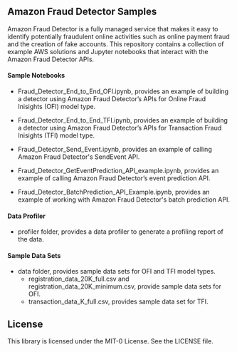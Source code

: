 ## Amazon Fraud Detector Samples 


Amazon Fraud Detector is a fully managed service that makes it easy to identify potentially fraudulent online activities such as online payment fraud and the creation of fake accounts. This repository contains a collection of example AWS solutions and Jupyter notebooks that interact with the Amazon Fraud Detector APIs.  

#### Sample Notebooks

- Fraud_Detector_End_to_End_OFI.ipynb, provides an example of building a detector using Amazon Fraud Detector’s APIs for Online Fraud Inisights (OFI) model type. 

- Fraud_Detector_End_to_End_TFI.ipynb, provides an example of building a detector using Amazon Fraud Detector’s APIs for Transaction Fraud Inisights (TFI) model type. 

- Fraud_Detector_Send_Event.ipynb, provides an example of calling Amazon Fraud Detector's SendEvent API. 
  
- Fraud_Detector_GetEventPrediction_API_example.ipynb, provides an example of calling Amazon Fraud Detector’s event prediction API.  

- Fraud_Detector_BatchPrediction_API_Example.ipynb, provides an example of working with Amazon Fraud Detector's batch prediction API.

#### Data Profiler

- profiler folder, provides a data profiler to generate a profiling report of the data. 

#### Sample Data Sets

- data folder, provides sample data sets for OFI and TFI model types. 
  - registration_data_20K_full.csv and registration_data_20K_minimum.csv, provide sample data sets for OFI. 
  - transaction_data_K_full.csv, provides sample data set for TFI. 

## License

This library is licensed under the MIT-0 License. See the LICENSE file.


